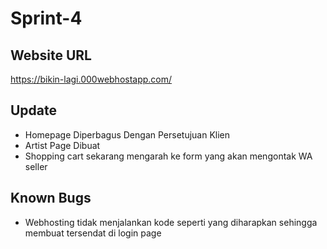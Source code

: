 # Sprint-4

## Website URL
  https://bikin-lagi.000webhostapp.com/
  
  
## Update
 *  Homepage Diperbagus Dengan Persetujuan Klien
 *  Artist Page Dibuat
 *  Shopping cart sekarang mengarah ke form yang akan mengontak WA seller

## Known Bugs
  * Webhosting tidak menjalankan kode seperti yang diharapkan sehingga membuat tersendat di login page
  
